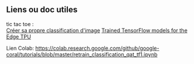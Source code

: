 ## Liens ou doc utiles 

tic tac toe :  
[Créer sa propre classification d'image](https://forum.pollen-robotics.com/t/how-to-train-an-image-classifier-using-coral-tpu-directly-on-reachy/117)
[Trained TensorFlow models for the Edge TPU](https://coral.ai/models/)

Lien Colab:
https://colab.research.google.com/github/google-coral/tutorials/blob/master/retrain_classification_qat_tf1.ipynb

